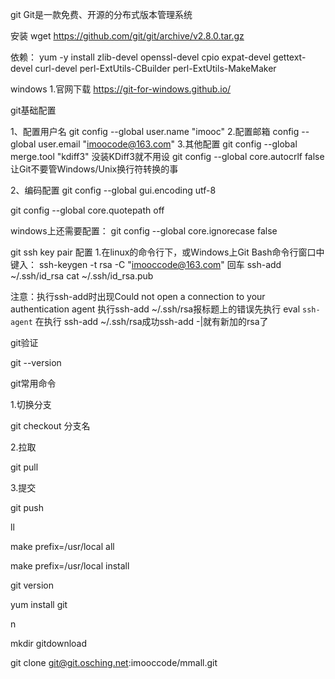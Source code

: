 git
Git是一款免费、开源的分布式版本管理系统

安装
wget https://github.com/git/git/archive/v2.8.0.tar.gz

依赖：
yum -y install zlib-devel openssl-devel cpio expat-devel gettext-devel curl-devel perl-ExtUtils-CBuilder perl-ExtUtils-MakeMaker

windows
1.官网下载
https://git-for-windows.github.io/

git基础配置

1、配置用户名
git config --global user.name "imooc"
2.配置邮箱
config --global user.email "imoocode@163.com"
3.其他配置
git config --global merge.tool "kdiff3"
没装KDiff3就不用设
git config --global core.autocrlf false
让Git不要管Windows/Unix换行符转换的事

2、编码配置
git config --global gui.encoding utf-8

git config --global core.quotepath off

windows上还需要配置：
git config --global core.ignorecase false


git ssh key pair 配置
1.在linux的命令行下，或Windows上Git Bash命令行窗口中键入：
ssh-keygen -t rsa -C "imooccode@163.com"
回车
ssh-add ~/.ssh/id_rsa
cat ~/.ssh/id_rsa.pub

注意：执行ssh-add时出现Could not open a connection to your authentication agent 执行ssh-add ~/.ssh/rsa报标题上的错误先执行 eval `ssh-agent` 在执行 ssh-add ~/.ssh/rsa成功ssh-add -|就有新加的rsa了

git验证

git --version

git常用命令

1.切换分支

git checkout 分支名

2.拉取

git pull

3.提交

git push



ll

make prefix=/usr/local all

make prefix=/usr/local install

git version

yum install git

n

mkdir gitdownload

git clone git@git.osching.net:imooccode/mmall.git


